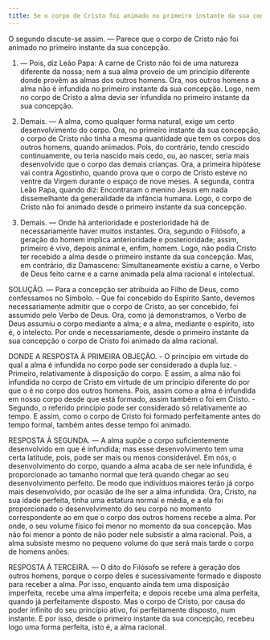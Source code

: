 ```yaml
---
title: Se o corpo de Cristo foi animado no primeiro instante da sua concepção
---
```


O segundo discute-se assim. — Parece que o corpo de Cristo não foi animado no primeiro instante da sua concepção.  

1. — Pois, diz Leão Papa: A carne de Cristo não foi de uma natureza diferente da nossa; nem a sua alma proveio de um princípio diferente donde provêm as almas dos outros homens. Ora, nos outros homens a alma não é infundida no primeiro instante da sua concepção. Logo, nem no corpo de Cristo a alma devia ser infundida no primeiro instante da sua concepção.  

2. Demais. — A alma, como qualquer forma natural, exige um certo desenvolvimento do corpo. Ora, no primeiro instante da sua concepção, o corpo de Cristo não tinha a mesma quantidade que tem os corpos dos outros homens, quando animados. Pois, do contrário, tendo crescido continuamente, ou teria nascido mais cedo, ou, ao nascer, seria mais desenvolvido que o corpo das demais crianças. Ora, a primeira hipótese vai contra Agostinho, quando prova que o corpo de Cristo esteve no ventre da Virgem durante o espaço de nove meses. A segunda, contra Leão Papa, quando diz: Encontraram o menino Jesus em nada dissemelhante da generalidade da infância humana. Logo, o corpo de Cristo não foi animado desde o primeiro instante da sua concepção.  

3. Demais. — Onde há anterioridade e posterioridade há de necessariamente haver muitos instantes. Ora, segundo o Filósofo, a geração do homem implica anterioridade e posterioridade; assim, primeiro é vivo, depois animal e, enfim, homem. Logo, não podia Cristo ter recebido a alma desde o primeiro instante da sua concepção.  Mas, em contrário, diz Damasceno: Simultaneamente existiu a carne, o Verbo de Deus feito carne e a carne animada pela alma racional e intelectual.  

SOLUÇÃO. — Para a concepção ser atribuída ao Filho de Deus, como confessamos no Símbolo. - Que foi concebido do Espírito Santo, devemos necessariamente admitir que o corpo de Cristo, ao ser concebido, foi assumido pelo Verbo de Deus. Ora, como já demonstramos, o Verbo de Deus assumiu o corpo mediante a alma; e a alma, mediante o espírito, isto é, o intelecto. Por onde e necessariamente, desde o primeiro instante da sua concepção o corpo de Cristo foi animado da alma racional.  

DONDE A RESPOSTA À PRIMEIRA OBJEÇÃO. - O princípio em virtude do qual a alma é infundida no corpo pode ser considerado a dupla luz. - Primeiro, relativamente à disposição do corpo. E assim, a alma não foi infundida no corpo de Cristo em virtude de um princípio diferente do por que o é no corpo dos outros homens. Pois, assim como a alma é infundida em nosso corpo desde que está formado, assim também o foi em Cristo. - Segundo, o referido princípio pode ser considerado só relativamente ao tempo. E assim, como o corpo de Cristo foi formado perfeitamente antes do tempo formal, também antes desse tempo foi animado.  

RESPOSTA À SEGUNDA. — A alma supõe o corpo suficientemente desenvolvido em que é infundida; mas esse desenvolvimento tem uma certa latitude, pois, pode ser mais ou menos considerável. Em nós, o desenvolvimento do corpo, quando a alma acaba de ser nele infundida, é proporcionado ao tamanho normal que terá quando chegar ao seu desenvolvimento perfeito. De modo que indivíduos maiores terão já corpo mais desenvolvido, por ocasião de lhe ser a alma infundida. Ora, Cristo, na sua idade perfeita, tinha uma estatura normal e média, e a ela foi proporcionado o desenvolvimento do seu corpo no momento correspondente ao em que o corpo dos outros homens recebe a alma. Por onde, o seu volume físico foi menor no momento da sua concepção. Mas não foi menor a ponto de não poder nele subsistir a alma racional. Pois, a alma subsiste mesmo no pequeno volume do que será mais tarde o corpo de homens anões.  

RESPOSTA À TERCEIRA. — O dito do Filósofo se refere à geração dos outros homens, porque o corpo deles é sucessivamente formado e disposto para receber a alma. Por isso, enquanto ainda tem uma disposição imperfeita, recebe uma alma imperfeita; e depois recebe uma alma perfeita, quando já perfeitamente disposto. Mas o corpo de Cristo, por causa do poder infinito do seu princípio ativo, foi perfeitamente disposto, num instante. E por isso, desde o primeiro instante da sua concepção, recebeu logo uma forma perfeita, isto é, a alma racional.